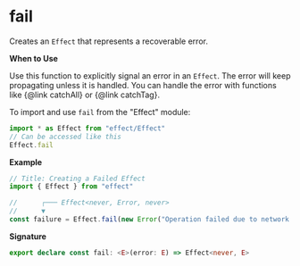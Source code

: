 # fail

Creates an `Effect` that represents a recoverable error.

**When to Use**

Use this function to explicitly signal an error in an `Effect`. The error
will keep propagating unless it is handled. You can handle the error with
functions like {@link catchAll} or {@link catchTag}.

To import and use `fail` from the "Effect" module:

```ts
import * as Effect from "effect/Effect"
// Can be accessed like this
Effect.fail
```

**Example**

```ts
// Title: Creating a Failed Effect
import { Effect } from "effect"

//      ┌─── Effect<never, Error, never>
//      ▼
const failure = Effect.fail(new Error("Operation failed due to network error"))
```

**Signature**

```ts
export declare const fail: <E>(error: E) => Effect<never, E>
```
